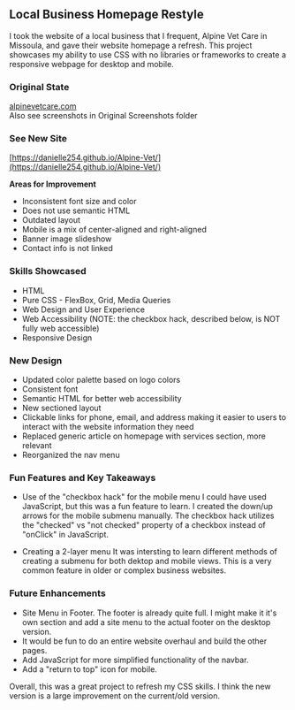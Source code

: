 ## Local Business Homepage Restyle

I took the website of a local business that I frequent, Alpine Vet Care in Missoula, and gave their website homepage a refresh.
This project showcases my ability to use CSS with no libraries or frameworks to create a responsive webpage for desktop and mobile. 

### Original State
[alpinevetcare.com](alpinevetcare.com)  
Also see screenshots in Original Screenshots folder

### See New Site
[https://danielle254.github.io/Alpine-Vet/](https://danielle254.github.io/Alpine-Vet/)

**Areas for Improvement**
* Inconsistent font size and color
* Does not use semantic HTML
* Outdated layout
* Mobile is a mix of center-aligned and right-aligned
* Banner image slideshow
* Contact info is not linked

### Skills Showcased
* HTML
* Pure CSS - FlexBox, Grid, Media Queries
* Web Design and User Experience
* Web Accessibility (NOTE: the checkbox hack, described below, is NOT fully web accessible)
* Responsive Design

### New Design
* Updated color palette based on logo colors
* Consistent font
* Semantic HTML for better web accessibility
* New sectioned layout
* Clickable links for phone, email, and address making it easier to users to interact with the website information they need
* Replaced generic article on homepage with services section, more relevant
* Reorganized the nav menu

### Fun Features and Key Takeaways
* Use of the "checkbox hack" for the mobile menu
I could have used JavaScript, but this was a fun feature to learn. I created the down/up arrows for the mobile submenu manually.
The checkbox hack utilizes the "checked" vs "not checked" property of a checkbox instead of "onClick" in JavaScript.

* Creating a 2-layer menu
It was intersting to learn different methods of creating a submenu for both dektop and mobile views. This is a very common feature in older or complex business websites.

### Future Enhancements
* Site Menu in Footer. The footer is already quite full. I might make it it's own section and add a site menu to the actual footer on the desktop version.
* It would be fun to do an entire website overhaul and build the other pages.
* Add JavaScript for more simplified functionality of the navbar.
* Add a "return to top" icon for mobile.


Overall, this was a great project to refresh my CSS skills. I think the new version is a large improvement on the current/old version. 
